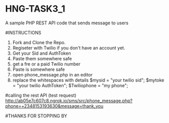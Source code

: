 # HNG-TASK3_1
A sample PHP REST API code that sends message to users

#INSTRUCTIONS
1. Fork and Clone the Repo.
2. Regiseter with Twilio if you don't have an account yet.
3. Get your Sid and AuthToken
4. Paste them somewhere safe
5. get a fre or a paid Twilio number
6. Paste is somewhere safe
7. open phone_message.php in an editor
8. replace the whitespaces with details
$mysid = "your twilio sid";
$mytoke = "your twilio AuthToken";
$Twiliophone  = "my phone";

#calling the rest API (test request)
http://ab05e7c607c8.ngrok.io/sms/src/phone_message.php?phone=+2348153193630&message=thank_you

#THANKS FOR STOPPING BY
